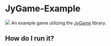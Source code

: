 # JyGame-Example
![](screenshot.jpg)
An example game utilizing the [JyGame](https://github.com/pastthepixels/JyGame) library.

## How do I run it?

